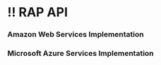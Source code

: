 # !! RAP API

### Amazon Web Services Implementation



### Microsoft Azure Services Implementation



